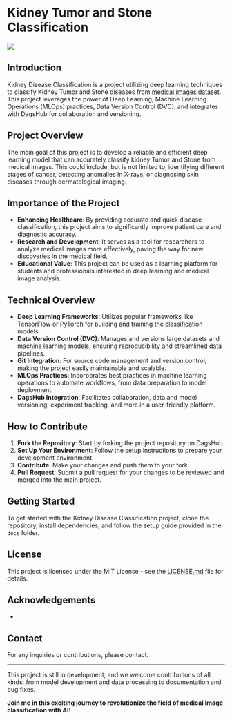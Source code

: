 # Kidney Tumor and Stone Classification
![](https://storage.googleapis.com/kaggle-datasets-images/1686903/2764486/74acd8a7225545d03cd69cd77b1b4e25/dataset-cover.png?t=2021-11-23-19-42-06)
## Introduction
Kidney Disease Classification is a project utilizing deep learning techniques to classify Kidney Tumor and Stone diseases from [medical images dataset](https://www.kaggle.com/datasets/nazmul0087/ct-kidney-dataset-normal-cyst-tumor-and-stone/). This project leverages the power of Deep Learning, Machine Learning Operations (MLOps) practices, Data Version Control (DVC), and integrates with DagsHub for collaboration and versioning.

## Project Overview
The main goal of this project is to develop a reliable and efficient deep learning model that can accurately classify kidney Tumor and Stone from medical images. This could include, but is not limited to, identifying different stages of cancer, detecting anomalies in X-rays, or diagnosing skin diseases through dermatological imaging.

## Importance of the Project
- **Enhancing Healthcare**: By providing accurate and quick disease classification, this project aims to significantly improve patient care and diagnostic accuracy.
- **Research and Development**: It serves as a tool for researchers to analyze medical images more effectively, paving the way for new discoveries in the medical field.
- **Educational Value**: This project can be used as a learning platform for students and professionals interested in deep learning and medical image analysis.

## Technical Overview
- **Deep Learning Frameworks**: Utilizes popular frameworks like TensorFlow or PyTorch for building and training the classification models.
- **Data Version Control (DVC)**: Manages and versions large datasets and machine learning models, ensuring reproducibility and streamlined data pipelines.
- **Git Integration**: For source code management and version control, making the project easily maintainable and scalable.
- **MLOps Practices**: Incorporates best practices in machine learning operations to automate workflows, from data preparation to model deployment.
- **DagsHub Integration**: Facilitates collaboration, data and model versioning, experiment tracking, and more in a user-friendly platform.

## How to Contribute
1. **Fork the Repository**: Start by forking the project repository on DagsHub.
2. **Set Up Your Environment**: Follow the setup instructions to prepare your development environment.
3. **Contribute**: Make your changes and push them to your fork.
4. **Pull Request**: Submit a pull request for your changes to be reviewed and merged into the main project.

## Getting Started
To get started with the Kidney Disease Classification project, clone the repository, install dependencies, and follow the setup guide provided in the `docs` folder.

## License
This project is licensed under the MIT License - see the [LICENSE.md](LICENSE) file for details.

## Acknowledgements
- 

## Contact
For any inquiries or contributions, please contact.

---

This project is still in development, and we welcome contributions of all kinds: from model development and data processing to documentation and bug fixes.

**Join me in this exciting journey to revolutionize the field of medical image classification with AI!**
